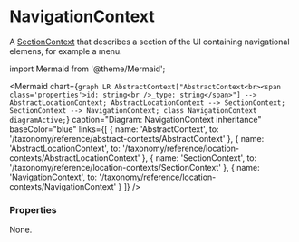 # NavigationContext

A [SectionContext](/taxonomy/reference/location-contexts/SectionContext) that describes a section of the UI containing navigational elemens, for example a menu.

import Mermaid from '@theme/Mermaid';

<Mermaid chart={`
	graph LR
		AbstractContext["AbstractContext<br><span class='properties'>id: string<br />_type: string</span>"] --> AbstractLocationContext;
		AbstractLocationContext --> SectionContext;
    SectionContext --> NavigationContext;
    class NavigationContext diagramActive;
`} 
  caption="Diagram: NavigationContext inheritance" 
  baseColor="blue" 
  links={[
    { name: 'AbstractContext', to: '/taxonomy/reference/abstract-contexts/AbstractContext' },
    { name: 'AbstractLocationContext', to: '/taxonomy/reference/location-contexts/AbstractLocationContext' },
    { name: 'SectionContext', to: '/taxonomy/reference/location-contexts/SectionContext' },
    { name: 'NavigationContext', to: '/taxonomy/reference/location-contexts/NavigationContext' }
  ]}
/>

### Properties
None.